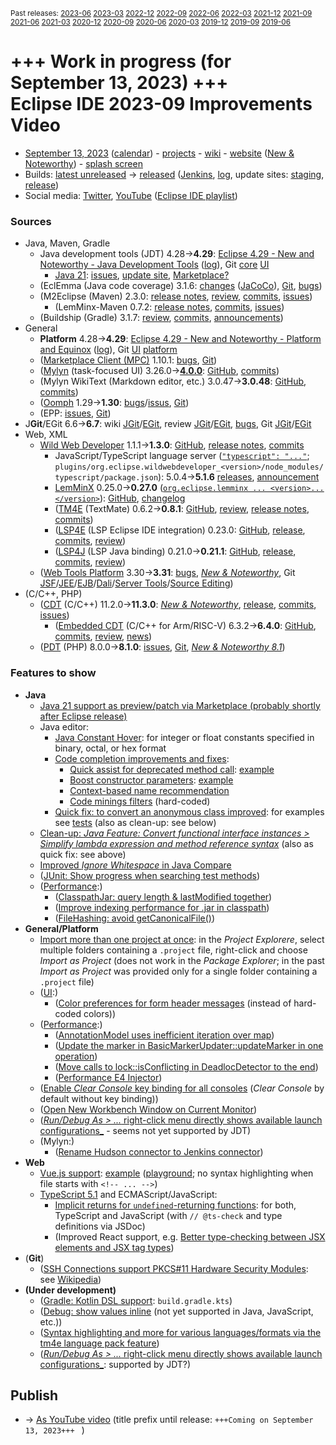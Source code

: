 <sup>Past releases:
[2023-06](https://github.com/howlger/Eclipse-IDE-improvements-videos/tree/2023-06)
[2023-03](https://github.com/howlger/Eclipse-IDE-improvements-videos/tree/2023-03)
[2022-12](https://github.com/howlger/Eclipse-IDE-improvements-videos/tree/2022-12)
[2022-09](https://github.com/howlger/Eclipse-IDE-improvements-videos/tree/2022-09)
[2022-06](https://github.com/howlger/Eclipse-IDE-improvements-videos/tree/2022-06)
[2022-03](https://github.com/howlger/Eclipse-IDE-improvements-videos/tree/2022-03)
[2021-12](https://github.com/howlger/Eclipse-IDE-improvements-videos/tree/2021-12)
[2021-09](https://github.com/howlger/Eclipse-IDE-improvements-videos/tree/2021-09)
[2021-06](https://github.com/howlger/Eclipse-IDE-improvements-videos/tree/2021-06)
[2021-03](https://github.com/howlger/Eclipse-IDE-improvements-videos/tree/2021-03)
[2020-12](https://github.com/howlger/Eclipse-IDE-improvements-videos/tree/2020-12)
[2020-09](https://github.com/howlger/Eclipse-IDE-improvements-videos/tree/2020-09)
[2020-06](https://github.com/howlger/Eclipse-IDE-improvements-videos/tree/2020-06)
[2020-03](https://github.com/howlger/Eclipse-IDE-improvements-videos/tree/2020-03)
[2019-12](https://github.com/howlger/Eclipse-IDE-improvements-videos/tree/2019-12)
[2019-09](https://github.com/howlger/Eclipse-IDE-improvements-videos/tree/2019-09)
[2019-06](https://github.com/howlger/Eclipse-IDE-improvements-videos/tree/2019-06)
</sup>

# +++ Work in progress (for September 13, 2023) +++<br>Eclipse IDE 2023-09 Improvements Video <!--[Eclipse IDE 2023-09 Improvements Video](https://youtu.be/OQe_hafeuz8)-->

* [September 13, 2023](https://calendar.google.com/calendar/event?eid=MGczMmNxbHZoMDJhYWNpdTdvYjZ1MjI4a20gZ2NoczdubTRudnBtODM3NDY5ZGRqOXRqbGtAZw&ctz=Europe/Berlin) ([calendar](https://calendar.google.com/calendar/embed?src=gchs7nm4nvpm837469ddj9tjlk@group.calendar.google.com&ctz=Europe/Berlin)) - [projects](https://projects.eclipse.org/releases/2023-09) - [wiki](https://wiki.eclipse.org/Category:SimRel-2023-09) - [website](https://eclipse.org/eclipseide/2023-09) ([New & Noteworthy](https://eclipse.org/eclipseide/2023-09/noteworthy)) - [splash screen](https://gitlab.eclipse.org/eclipsefdn/helpdesk/-/issues/2336)
* Builds: [latest unreleased](https://download.eclipse.org/technology/epp/staging/) → [released](https://download.eclipse.org/technology/epp/downloads/release/2023-09/) ([Jenkins](https://ci.eclipse.org/packaging/job/simrel.epp-tycho-build), [log](https://git.eclipse.org/c/simrel/org.eclipse.simrel.build.git/log/), update sites: [staging](https://download.eclipse.org/staging/2023-09), [release](http://download.eclipse.org/releases/2023-09))
* Social media: [Twitter](http://twitter.com/EclipseJavaIDE), [YouTube](https://www.youtube.com/user/EclipseFdn) ([Eclipse IDE playlist](https://www.youtube.com/playlist?list=PLy7t4z5SYNaSNjL60ofpwVhfA7mOF3Pgk))


### Sources

* Java, Maven, Gradle
    * Java development tools (JDT) 4.28→**4.29**: [Eclipse 4.29 - New and Noteworthy - Java Development Tools](https://www.eclipse.org/eclipse/news/4.29/jdt.php) ([log](https://github.com/eclipse-platform/www.eclipse.org-eclipse/commits/master/news/4.29/jdt.html)), Git [core](https://github.com/eclipse-jdt/eclipse.jdt.core/commits/master) [UI](https://github.com/eclipse-jdt/eclipse.jdt.ui/commits/master)
        * [Java 21](https://jdk.java.net/21/): [issues](https://github.com/eclipse-jdt/eclipse.jdt.core/milestone/33?closed=1), [update site](https://download.eclipse.org/eclipse/updates/4.29-P-builds/P20230720-0450/), [Marketplace?](https://marketplace.eclipse.org/search/site/Java%252021)
    * (EclEmma (Java code coverage) 3.1.6: [changes](https://www.eclemma.org/changes.html) ([JaCoCo](https://www.jacoco.org/jacoco/trunk/doc/changes.html)), [Git](https://github.com/eclipse/eclemma/commits/master), [bugs](https://bugs.eclipse.org/bugs/buglist.cgi?product=Eclemma&query_format=advanced&order=changeddate%20DESC))
    * (M2Eclipse (Maven) 2.3.0: [release notes](https://github.com/eclipse-m2e/m2e-core/blob/master/RELEASE_NOTES.md#230), [review](https://projects.eclipse.org/projects/technology.m2e/reviews/2.3.0-release-review), [commits](https://github.com/eclipse-m2e/m2e-core/compare/2.2.0...2.3.0), [issues](https://github.com/eclipse-m2e/m2e-core/issues?q=is%3Aissue+sort%3Aupdated-desc+is%3Aclosed))
        * (LemMinx-Maven 0.7.2: [release notes](https://github.com/eclipse/lemminx-maven/releases/tag/0.7.2), [commits](https://github.com/eclipse/lemminx-maven/compare/0.7.1...0.7.2), [issues](https://github.com/eclipse/lemminx-maven/issues?q=is%3Aissue+sort%3Aupdated-desc+is%3Aclosed))
    * (Buildship (Gradle) 3.1.7: [review](https://projects.eclipse.org/projects/tools.buildship/releases/3.1.7), [commits](https://github.com/eclipse/buildship/commits/master), [announcements](https://discuss.gradle.org/tag/buildship-release))
* General
    * **Platform** 4.28→**4.29**: [Eclipse 4.29 - New and Noteworthy - Platform and Equinox](https://www.eclipse.org/eclipse/news/4.29/platform.php) ([log](https://github.com/eclipse-platform/www.eclipse.org-eclipse/commits/master/news/4.29/platform.html)), Git [UI](https://github.com/eclipse-platform/eclipse.platform.ui/commits/master) [platform](https://github.com/eclipse-platform/eclipse.platform/commits/master)
    * ([Marketplace Client (MPC)](https://projects.eclipse.org/projects/technology.packaging.mpc) 1.10.1: [bugs](https://bugs.eclipse.org/bugs/buglist.cgi?product=MPC&query_format=advanced&order=changeddate%20DESC), [Git](https://git.eclipse.org/c/mpc/org.eclipse.epp.mpc.git/log/))
    * ([Mylyn](https://projects.eclipse.org/projects/tools.mylyn) (task-focused UI) 3.26.0→**[4.0.0](https://github.com/eclipse-mylyn/org.eclipse.mylyn/milestone/3?closed=1)**: [GitHub](https://github.com/eclipse-mylyn/org.eclipse.mylyn), [commits](https://github.com/eclipse-mylyn/org.eclipse.mylyn/commits/main))
    * (Mylyn WikiText (Markdown editor, etc.) 3.0.47→**3.0.48**: [GitHub](https://github.com/eclipse-mylyn/org.eclipse.mylyn.docs), [commits](https://github.com/eclipse-mylyn/org.eclipse.mylyn.docs/compare/wikitext.core-3.0.47...wikitext.core-3.0.48))
    * ([Oomph](https://projects.eclipse.org/projects/tools.oomph) 1.29→**1.30**: [bugs](https://bugs.eclipse.org/bugs/buglist.cgi?product=Oomph&query_format=advanced&order=changeddate%20DESC)/[issus](https://github.com/eclipse-oomph/oomph/issues?q=is%3Aissue+is%3Aclosed+sort%3Aupdated-desc), [Git](https://github.com/eclipse-oomph/oomph/commits/master))
    * (EPP: [issues](https://github.com/eclipse-packaging/packages/issues), [Git](https://github.com/eclipse-packaging/packages/commits/master))
* J**Git**/EGit 6.6→**6.7**: wiki [JGit](https://wiki.eclipse.org/JGit/New_and_Noteworthy/6.7)/[EGit](https://wiki.eclipse.org/EGit/New_and_Noteworthy/6.7), review [JGit](https://projects.eclipse.org/projects/technology.jgit/reviews/6.7.0-release-review)/[EGit](https://projects.eclipse.org/projects/technology.egit/reviews/6.7.0-release-review), [bugs](https://bugs.eclipse.org/bugs/buglist.cgi?product=EGit&product=JGit&query_format=advanced&order=changeddate%20DESC), Git [JGit](https://git.eclipse.org/c/jgit/jgit.git/log/)/[EGit](https://git.eclipse.org/c/egit/egit.git/log/)
* Web, XML
    * [Wild Web Developer](https://projects.eclipse.org/projects/tools.wildwebdeveloper) 1.1.1→**1.3.0**: [GitHub](https://github.com/eclipse/wildwebdeveloper), [release notes](https://github.com/eclipse/wildwebdeveloper/blob/master/RELEASE_NOTES.md#130), [commits](https://github.com/eclipse/wildwebdeveloper/compare/1.1.1...1.3.0)
        * JavaScript/TypeScript language server ([`"typescript": "..."`](https://github.com/eclipse/wildwebdeveloper/blob/master/org.eclipse.wildwebdeveloper/package.json#L5); `plugins/org.eclipse.wildwebdeveloper_<version>/node_modules/typescript/package.json`): 5.0.4→**5.1.6** [releases](https://github.com/microsoft/TypeScript/releases), [announcement](https://devblogs.microsoft.com/typescript/announcing-typescript-5-1)
        * [LemMinX](https://projects.eclipse.org/projects/technology.lemminx) 0.25.0→**0.27.0** ([`org.eclipse.lemminx ... <version>...</version>`](https://github.com/eclipse/wildwebdeveloper/blob/master/org.eclipse.wildwebdeveloper.xml/pom.xml#L40-L43)): [GitHub](https://github.com/eclipse/lemminx), [changelog](https://github.com/eclipse/lemminx/blob/main/CHANGELOG.md#0270-august-3-2023)
        * ([TM4E](https://projects.eclipse.org/projects/technology.tm4e) (TextMate) 0.6.2→**0.8.1**: [GitHub](https://github.com/eclipse/tm4e), [review](https://projects.eclipse.org/projects/technology.tm4e/reviews/0.8.1-release-review), [release notes](https://github.com/eclipse/tm4e/blob/main/RELEASE_NOTES.md#081), [commits](https://github.com/eclipse/tm4e/compare/0.6.2...0.8.1))
        * ([LSP4E](https://projects.eclipse.org/projects/technology.lsp4e) (LSP Eclipse IDE integration) 0.23.0: [GitHub](https://github.com/eclipse/lsp4e), [release](https://github.com/eclipse/lsp4e/releases/tag/0.23.0), [commits](https://github.com/eclipse/lsp4e/compare/0.21.0...0.23.0), [review](https://projects.eclipse.org/projects/technology.lsp4e/releases/0.23.0))
        * ([LSP4J](https://projects.eclipse.org/projects/technology.lsp4j) (LSP Java binding) 0.21.0→**0.21.1**: [GitHub](https://github.com/eclipse/lsp4j), [release](https://github.com/eclipse/lsp4j/releases/tag/v0.21.1), [commits](https://github.com/eclipse/lsp4j/compare/v0.21.0...v0.21.1), [review](https://projects.eclipse.org/projects/technology.lsp4j))
    * ([Web Tools Platform](https://projects.eclipse.org/projects/webtools) 3.30→**3.31**: [bugs](https://bugs.eclipse.org/bugs/report.cgi?x_axis_field=bug_status&y_axis_field=product&query_format=report-table&classification=WebTools&target_milestone=3.31&format=table&action=wrap), [_New & Noteworthy_](https://www.eclipse.org/webtools/releases/3.31/NewAndNoteworthy/), Git [JSF](https://git.eclipse.org/c/jsf/webtools.jsf.git/log/)/[JEE](https://git.eclipse.org/c/jeetools/webtools.javaee.git/log/)/[EJB](https://git.eclipse.org/c/jeetools/webtools.ejb.git/log/)/[Dali](https://git.eclipse.org/c/dali/webtools.dali.git/log/)/[Server Tools](https://git.eclipse.org/c/servertools/webtools.servertools.git/log/)/[Source Editing](https://git.eclipse.org/c/sourceediting/webtools.sourceediting.git/log/))
* (C/C++, PHP)
    * ([CDT](https://projects.eclipse.org/projects/tools.cdt) (C/C++) 11.2.0→**11.3.0**: [_New & Noteworthy_](https://github.com/eclipse-cdt/cdt/blob/main/NewAndNoteworthy/CDT-11.3.md), [release](https://github.com/eclipse-cdt/cdt/releases/tag/CDT_11_3_0), [commits](https://github.com/eclipse-cdt/cdt/compare/CDT_11_2_0...CDT_11_3_0), [issues](https://github.com/eclipse-cdt/cdt/issues?q=is%3Aissue+sort%3Aupdated-desc))
        * ([Embedded CDT](https://projects.eclipse.org/projects/iot.embed-cdt) (C/C++ for Arm/RISC-V) 6.3.2→**6.4.0**: [GitHub](https://github.com/eclipse-embed-cdt/eclipse-plugins), [commits](https://github.com/eclipse-embed-cdt/eclipse-plugins/compare/v6.3.1...v6.3.2), [review](https://projects.eclipse.org/projects/iot.embed-cdt/reviews/6.4.0-release-review), [news](https://eclipse-embed-cdt.github.io/news/))
    * ([PDT](https://projects.eclipse.org/projects/tools.pdt) (PHP) 8.0.0→**8.1.0**: [issues](https://github.com/eclipse/pdt/issues?q=is%3Aissue+sort%3Aupdated-asc), [Git](https://github.com/eclipse/pdt/commits/master), [_New & Noteworthy 8.1_](https://github.com/eclipse-pdt/pdt/wiki/NewIn81))


### Features to show

* **Java <!--[📽️](https://youtu.be/OQe_hafeuz8?t=17)-->**
    * [Java 21 support as preview/patch via Marketplace (probably shortly after Eclipse release)](https://marketplace.eclipse.org/search/site/Java%252021)
    * Java editor:
        * [Java Constant Hover](https://eclipse.dev/eclipse/news/4.29/jdt.php#java-constant-hover): for integer or float constants specified in binary, octal, or hex format
        * [Code completion improvements and fixes](https://github.com/search?utf8=%E2%9C%93&q=assist+OR+completion+OR+codecompletion+OR+intellisense+org%3Aeclipse-jdt+committer-date%3A2023-06-05..2023-09-10&s=committer-date&o=desc&type=Commits):
            * [Quick assist for deprecated method call](https://github.com/eclipse-jdt/eclipse.jdt.ui/pull/704): [example](https://github.com/eclipse-jdt/eclipse.jdt.ui/issues/687)
            * [Boost constructor parameters](https://github.com/eclipse-jdt/eclipse.jdt.core/pull/1103): [example](https://github.com/eclipse-jdt/eclipse.jdt.core/issues/1102)
            * [Context-based name recommendation](https://github.com/eclipse-jdt/eclipse.jdt.ui/issues/655)
            * [Code minings filters](https://github.com/eclipse-jdt/eclipse.jdt.ui/issues/457) (hard-coded)
        * [Quick fix: to convert an anonymous class improved](https://eclipse.dev/eclipse/news/4.29/jdt.php#lambda-cleanup-improvements): for examples see [tests](https://github.com/eclipse-jdt/eclipse.jdt.ui/pull/635/files#diff-b96d632fbc4a0ba97e97e168596307eb575e908d4c49873aac5b0893aebc60a4) (also as clean-up: see below)
    * [Clean-up: _Java Feature: Convert functional interface instances > Simplify lambda expression and method reference syntax_](https://eclipse.dev/eclipse/news/4.29/jdt.php#lambda-cleanup-improvements) (also as quick fix: see above)
    * [Improved _Ignore Whitespace_ in Java Compare](https://eclipse.dev/eclipse/news/4.29/jdt.php#ignoreWhitespace)
    * ([JUnit: Show progress when searching test methods](https://eclipse.dev/eclipse/news/4.29/jdt.php#junit-search-progress))
    * ([Performance](https://github.com/search?utf8=%E2%9C%93&q=performance+OR+speed+OR+faster+org%3Aeclipse-jdt+committer-date%3A2023-06-05..2023-09-10&s=committer-date&o=desc&type=Commits):)
        * ([ClasspathJar: query length & lastModified together](https://github.com/eclipse-jdt/eclipse.jdt.core/pull/1246))
        * ([Improve indexing performance for .jar in classpath](https://github.com/eclipse-jdt/eclipse.jdt.core/pull/299))
        * ([FileHashing: avoid getCanonicalFile()](https://github.com/eclipse-jdt/eclipse.jdt.debug/commit/3f0dd5c661dfe1b017c5f8bdcff39ca9f8b5af44))
* **General/Platform<!--[📽️](https://youtu.be/OQe_hafeuz8?t=462)-->**
    * [Import more than one project at once](https://github.com/eclipse-platform/eclipse.platform/issues/226): in the _Project Explorere_, select multiple folders containing a `.project` file, right-click and choose _Import as Project_ (does not work in the _Package Explorer_; in the past _Import as Project_ was provided only for a single folder containing a `.project` file)
    * ([UI](https://github.com/search?utf8=%E2%9C%93&q=dark+OR+light+OR+theme+OR+layout+org%3Aeclipse-platform+org%3Aeclipse-jdt+committer-date%3A2023-06-05..2023-09-10&s=committer-date&type=Commits):)
        * ([Color preferences for form header messages](https://github.com/eclipse-platform/eclipse.platform.ui/issues/938) (instead of hard-coded colors))
    * ([Performance](https://github.com/search?utf8=%E2%9C%93&q=performance+OR+speed+OR+fast+OR+faster+OR+slow+org%3Aeclipse-platform+committer-date%3A2023-06-05..2023-09-10&s=committer-date&o=desc&type=Commits):)
        * ([AnnotationModel uses inefficient iteration over map](https://github.com/eclipse-platform/eclipse.platform.ui/issues/892))
        * ([Update the marker in BasicMarkerUpdater::updateMarker in one operation](https://github.com/eclipse-platform/eclipse.platform.ui/commit/7da51e78950bfec17f05361f7d64cd817eb5b72c))
        * ([Move calls to lock::isConflicting in DeadlocDetector to the end](https://github.com/eclipse-platform/eclipse.platform/commit/cebe637f94a94480c00b24f29d460ec163ba973c))
        * ([Performance E4 Injector](https://github.com/eclipse-platform/eclipse.platform/pull/577))
    * ([Enable _Clear Console_ key binding for all consoles](https://github.com/eclipse-platform/eclipse.platform/commit/78d2a8cc4955dce7be05966d7c18bb20b6931fdd) (_Clear Console_ by default without key binding))
    * ([Open New Workbench Window on Current Monitor](https://eclipse.dev/eclipse/news/4.29/platform.php#open-new-workbench-window-on-current-monitor))
    * ([_Run/Debug As > ..._ right-click menu directly shows available launch configurations_](https://www.eclipse.org/eclipse/news/4.28/platform.php#launch-debug-shortcuts-expanded) - seems not yet supported by JDT)
    * (Mylyn:)
        * ([Rename Hudson connector to Jenkins connector](https://github.com/eclipse-mylyn/org.eclipse.mylyn/issues/63))
* **Web<!--[📽️](https://youtu.be/OQe_hafeuz8?t=366)-->**
    * [Vue.js support](https://github.com/eclipse-wildwebdeveloper/wildwebdeveloper/issues/83): [example](https://vuejs.org/examples/#conditionals-and-loops) ([playground](https://play.vuejs.org); no syntax highlighting when file starts with `<!-- ... -->`)
    * [TypeScript 5.1](https://devblogs.microsoft.com/typescript/announcing-typescript-5-1) and ECMAScript/JavaScript:
        * [Implicit returns for `undefined`-returning functions](https://devblogs.microsoft.com/typescript/announcing-typescript-5-1/#easier-implicit-returns-for-undefined-returning-functions): for both, TypeScript and JavaScript (with `// @ts-check` and type definitions via JSDoc)
        * (Improved React support, e.g. [Better type-checking between JSX elements and JSX tag types](https://devblogs.microsoft.com/typescript/announcing-typescript-5-1/#decoupled-type-checking-between-jsx-elements-and-jsx-tag-types))
* (**Git<!--[📽️](https://youtu.be/OQe_hafeuz8?t=000)-->**)
    * ([SSH Connections support PKCS#11 Hardware Security Modules](https://wiki.eclipse.org/EGit/New_and_Noteworthy/6.7#SSH_Connections_support_PKCS.2311_Hardware_Security_Modules): see [Wikipedia](https://en.wikipedia.org/wiki/PKCS_11))
* **(Under development)**
    * ([Gradle: Kotlin DSL support](https://github.com/eclipse/buildship/pull/1259): `build.gradle.kts`)
    * ([Debug: show values inline](https://www.eclipse.org/eclipse/news/4.23/platform.php#inline-debug-values) (not yet supported in Java, JavaScript, etc.))
    * ([Syntax highlighting and more for various languages/formats via the tm4e language pack feature](https://github.com/eclipse/tm4e/pull/374))
    * ([_Run/Debug As > ..._ right-click menu directly shows available launch configurations_](https://www.eclipse.org/eclipse/news/4.28/platform.php#launch-debug-shortcuts-expanded): supported by JDT?)

## Publish
* → [As YouTube video](https://www.youtube.com/playlist?list=PLnh_8hTD4yvnhXSttuewEKgKkmlIj_ND-) (title prefix until release: `+++Coming on September 13, 2023+++ ` )
